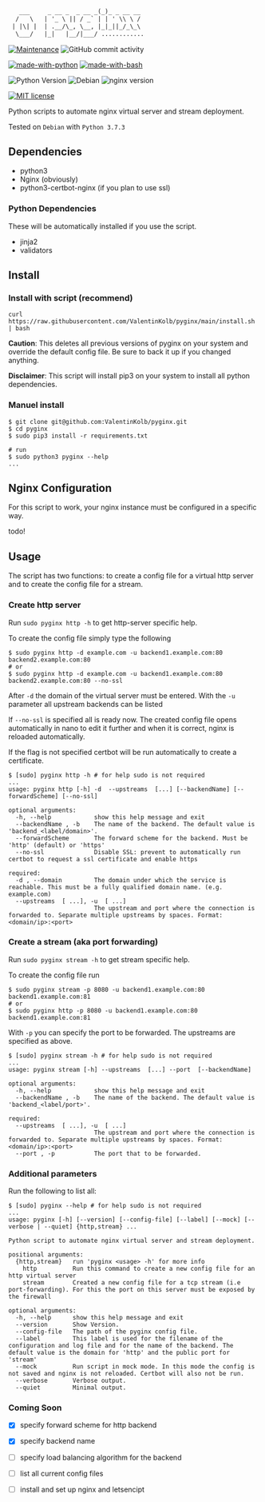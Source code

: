```txt
   ___     _ __ _  _ __ _(_)_ _ __ __
  /   \   | '_ \ || / _` | | ' \\ \ /
 | |\| |  | .__/\_, \__, |_|_||_/_\_\
  \___/   |_|   |__/|___/ ............
```

[![Maintenance](https://img.shields.io/badge/Maintained%3F-yes-green.svg)](https://GitHub.com/Naereen/StrapDown.js/graphs/commit-activity) ![GitHub commit activity](https://img.shields.io/github/commit-activity/m/ValentinKolb/pyginx) 

[![made-with-python](https://img.shields.io/badge/Made%20with-Python-1f425f.svg)](https://www.python.org/) [![made-with-bash](https://img.shields.io/badge/Made%20with-Bash-1f425f.svg)](https://www.gnu.org/software/bash/) 

![Python Version](https://img.shields.io/badge/Python-3.7.3%2B-yellow) ![Debian](https://img.shields.io/badge/Debian-10%20(buster)-orange) ![nginx version](https://img.shields.io/badge/nginx-1.18.0--6.1%20-green)

[![MIT license](https://img.shields.io/badge/License-MIT-blue.svg)](https://lbesson.mit-license.org/)

Python scripts to automate nginx virtual server and stream deployment.

Tested on `Debian` with `Python 3.7.3`

## Dependencies

* python3
* Nginx (obviously)
* python3-certbot-nginx (if you plan to use ssl)

### Python Dependencies

These will be automatically installed if you use the script.

* jinja2
* validators

## Install 

### Install with script (recommend)

```shell
curl https://raw.githubusercontent.com/ValentinKolb/pyginx/main/install.sh | bash
```

**Caution**: This deletes all previous versions of pyginx on your system and override the default config file.
Be sure to back it up if you changed anything.

**Disclaimer**: This script will install pip3 on your system to install all python dependencies.

### Manuel install

```shell
$ git clone git@github.com:ValentinKolb/pyginx.git
$ cd pyginx
$ sudo pip3 install -r requirements.txt

# run
$ sudo python3 pyginx --help
...
```

## Nginx Configuration

For this script to work, your nginx instance must be configured in a specific way.

todo!

## Usage

The script has two functions: to create a config file for a virtual http server
and to create the config file for a stream.

### Create http server

Run `sudo pyginx http -h` to get http-server specific help.

To create the config file simply type the following

```shell
$ sudo pyginx http -d example.com -u backend1.example.com:80 backend2.example.com:80
# or 
$ sudo pyginx http -d example.com -u backend1.example.com:80 backend2.example.com:80 --no-ssl
```

After `-d` the domain of the virtual server must be entered. With the `-u` parameter all upstream backends can be listed

If `--no-ssl` is specified all is ready now. The created config file opens automatically in nano to edit it further
and when it is correct, nginx is reloaded automatically.

If the flag is not specified certbot will be run automatically to create a certificate.

```shell
$ [sudo] pyginx http -h # for help sudo is not required
...
usage: pyginx http [-h] -d  --upstreams  [...] [--backendName] [--forwardScheme] [--no-ssl]

optional arguments:
  -h, --help            show this help message and exit
  --backendName , -b    The name of the backend. The default value is 'backend_<label/domain>'.
  --forwardScheme       The forward scheme for the backend. Must be 'http' (default) or 'https'
  --no-ssl              Disable SSL: prevent to automatically run certbot to request a ssl certificate and enable https

required:
  -d , --domain         The domain under which the service is reachable. This must be a fully qualified domain name. (e.g. example.com)
  --upstreams  [ ...], -u  [ ...]
                        The upstream and port where the connection is forwarded to. Separate multiple upstreams by spaces. Format: <domain/ip>:<port>
```

### Create a stream (aka port forwarding)

Run `sudo pyginx stream -h` to get stream specific help.

To create the config file run

```shell
$ sudo pyginx stream -p 8080 -u backend1.example.com:80 backend1.example.com:81
# or 
$ sudo pyginx http -p 8080 -u backend1.example.com:80 backend1.example.com:81
```

With `-p` you can specify the port to be forwarded. The upstreams are specified as above.

```shell
$ [sudo] pyginx stream -h # for help sudo is not required
...
usage: pyginx stream [-h] --upstreams  [...] --port  [--backendName]

optional arguments:
  -h, --help            show this help message and exit
  --backendName , -b    The name of the backend. The default value is 'backend_<label/port>'.

required:
  --upstreams  [ ...], -u  [ ...]
                        The upstream and port where the connection is forwarded to. Separate multiple upstreams by spaces. Format: <domain/ip>:<port>
  --port , -p           The port that to be forwarded.

```

### Additional parameters

Run the following to list all:

```shell
$ [sudo] pyginx --help # for help sudo is not required
...
usage: pyginx [-h] [--version] [--config-file] [--label] [--mock] [--verbose | --quiet] {http,stream} ...

Python script to automate nginx virtual server and stream deployment.

positional arguments:
  {http,stream}   run 'pyginx <usage> -h' for more info
    http          Run this command to create a new config file for an http virtual server
    stream        Created a new config file for a tcp stream (i.e port-forwarding). For this the port on this server must be exposed by the firewall

optional arguments:
  -h, --help      show this help message and exit
  --version       Show Version.
  --config-file   The path of the pyginx config file.
  --label         This label is used for the filename of the configuration and log file and for the name of the backend. The default value is the domain for 'http' and the public port for 'stream'
  --mock          Run script in mock mode. In this mode the config is not saved and nginx is not reloaded. Certbot will also not be run.
  --verbose       Verbose output.
  --quiet         Minimal output.

```

### Coming Soon

- [x] specify forward scheme for http backend
- [x] specify backend name
- [ ] specify load balancing algorithm for the backend
- [ ] list all current config files
- [ ] install and set up nginx and letsencipt
















